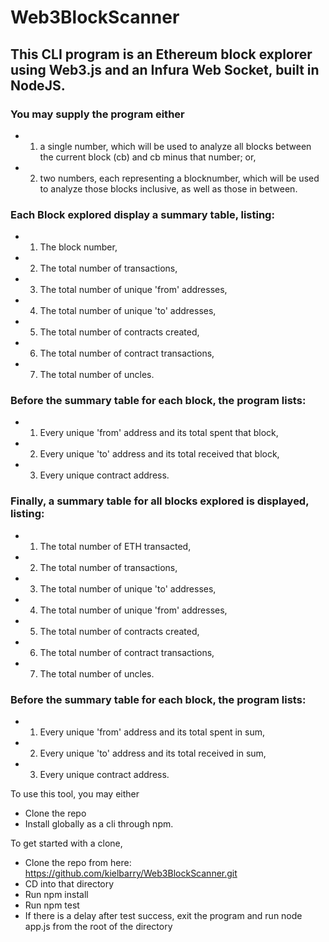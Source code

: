 # Web3BlockScanner

## This CLI program is an Ethereum block explorer using Web3.js and an Infura Web Socket, built in NodeJS.

### You may supply the program either 
	
-	1) a single number, which will be used to analyze all blocks between the current block (cb) and cb minus that number; or,
-	2) two numbers, each representing a blocknumber, which will be used to analyze those blocks inclusive, as well as those in between.

### Each Block explored display a summary table, listing:

-	1. The block number,
-	2. The total number of transactions,
-	3. The total number of unique 'from' addresses,
-	4. The total number of unique 'to' addresses,
-	5. The total number of contracts created,
-	6. The total number of contract transactions,
-	7. The total number of uncles.

### Before the summary table for each block, the program lists:
-	1. Every unique 'from' address and its total spent that block,
-	2. Every unique 'to' address and its total received that block,
-	3. Every unique contract address.

### Finally, a summary table for all blocks explored is displayed, listing:
-	1. The total number of ETH transacted,
-	2. The total number of transactions,
-	3. The total number of unique 'to' addresses,
-	4. The total number of unique 'from' addresses,
-	5. The total number of contracts created,
-	6. The total number of contract transactions,
-	7. The total number of uncles.

### Before the summary table for each block, the program lists:
-	1. Every unique 'from' address and its total spent in sum,
-	2. Every unique 'to' address and its total received in sum,
-	3. Every unique contract address.


To use this tool, you may either
 - Clone the repo
 - Install globally as a cli through npm.

 To get started with a clone,
 - Clone the repo from here: https://github.com/kielbarry/Web3BlockScanner.git
 - CD into that directory
 - Run npm install
 - Run npm test
 - If there is a delay after test success, exit the program and run node app.js from the root of the directory
